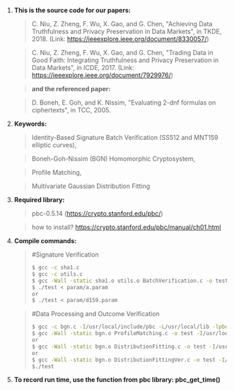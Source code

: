 1. **This is the source code for our papers:**
   
   >C. Niu, Z. Zheng, F. Wu, X. Gao, and G. Chen, "Achieving Data Truthfulness and Privacy Preservation in Data Markets", in TKDE, 2018. (Link: https://ieeexplore.ieee.org/document/8330057/)
   
   >C. Niu, Z. Zheng, F. Wu, X. Gao, and G. Chen, "Trading Data in Good Faith: Integrating Truthfulness and Privacy Preservation in Data Markets", in ICDE, 2017. (Link: https://ieeexplore.ieee.org/document/7929976/)
   
   >**and the referenced paper:**
   
   >D. Boneh, E. Goh, and K. Nissim, "Evaluating 2-dnf formulas on ciphertexts", in TCC, 2005.


2. **Keywords:** 
   
   >Identity-Based Signature Batch Verification (SS512 and MNT159 elliptic curves), 
   
   >Boneh-Goh-Nissim (BGN) Homomorphic Cryptosystem,
   
   >Profile Matching,
   
   >Multivariate Gaussian Distribution Fitting


3. **Required library:**
   
   >pbc-0.5.14 (https://crypto.stanford.edu/pbc/)
   
   >how to install? https://crypto.stanford.edu/pbc/manual/ch01.html
   
3. **Compile commands:**
   
   >#Signature Verification
   >```sh
   >$ gcc -c sha1.c
   >$ gcc -c utils.c
   >$ gcc -Wall -static sha1.o utils.o BatchVerification.c -o test -I/usr/local/include/pbc -L/usr/local/lib -lpbc -lgmp
   >$ ./test < param/a.param
   >or
   >$ ./test < param/d159.param
   >```
   
   >#Data Processing and Outcome Verification
   >```sh
   >$ gcc -c bgn.c -I/usr/local/include/pbc -L/usr/local/lib -lpbc -lgmp
   >$ gcc -Wall -static bgn.o ProfileMatching.c -o test -I/usr/local/include/pbc -L/usr/local/lib -lpbc -lgmp
   >or
   >$ gcc -Wall -static bgn.o DistributionFitting.c -o test -I/usr/local/include/pbc -L/usr/local/lib -lpbc -lgmp
   >or
   >$ gcc -Wall -static bgn.o DistributionFittingVer.c -o test -I/usr/local/include/pbc -L/usr/local/lib -lpbc -lgmp
   >$./test
   >```
   
4. **To record run time, use the function from pbc library: pbc_get_time()**
